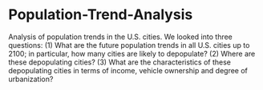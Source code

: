 # Population-Trend-Analysis
Analysis of population trends in the U.S. cities. We looked into three questions:
(1)	What are the future population trends in all U.S. cities up to 2100; in particular, how many cities are likely to depopulate?
(2)	Where are these depopulating cities?
(3)	What are the characteristics of these depopulating cities in terms of income, vehicle ownership and degree of urbanization? 


